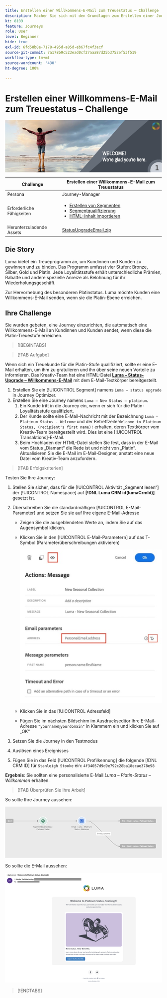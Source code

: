 ```yaml
---
title: Erstellen einer Willkommens-E-Mail zum Treuestatus – Challenge
description: Machen Sie sich mit den Grundlagen zum Erstellen einer Journey in der Journey-Arbeitsfläche vertraut.
kt: 8109
feature: Journeys
role: User
level: Beginner
hide: true
exl-id: 6fd58b8e-7178-495d-a85d-eb67fc4f3acf
source-git-commit: 7a178b9c523ead0cf27aaa87d25b3752ef53f519
workflow-type: tm+mt
source-wordcount: '430'
ht-degree: 100%

---
```


# Erstellen einer Willkommens-E-Mail zum Treuestatus – Challenge

![Willkommens-E-Mail zum Treuestatus – Challenge-Banner](/help/challenges/assets/email-assets/luma-transactional-onboarding-1.png)

| Challenge | Erstellen einer Willkommens-E-Mail zum Treuestatus |
|---|---|
| Persona | Journey-Manager |
| Erforderliche Fähigkeiten | <ul><li>[Erstellen von Segmenten](https://experienceleague.adobe.com/docs/journey-optimizer-learn/tutorials/profiles-segments-subscriptions/create-segments.html?lang=de)</li> <li>[Segmentqualifizierung](https://experienceleague.adobe.com/docs/journey-optimizer-learn/tutorials/create-journeys/use-case-read-segment-qualification.html?lang=de)</li><li>[HTML-Inhalt importieren](https://experienceleague.adobe.com/docs/journey-optimizer-learn/tutorials/create-messages/create-emails/import-and-author-html-email-content.html?lang=de)</li></ul> |
| Herunterzuladende Assets | [StatusUpgradeEmail.zip](/help/challenges/assets/email-assets/StatusUpgradeEmail.zip) |

## Die Story

Luma bietet ein Treueprogramm an, um Kundinnen und Kunden zu gewinnen und zu binden. Das Programm umfasst vier Stufen: Bronze, Silber, Gold und Platin. Jede Loyalitätsstufe erhält unterschiedliche Prämien, Rabatte und andere spezielle Anreize als Belohnung für ihr Wiederholungsgeschäft.

Zur Hervorhebung des besonderen Platinstatus. Luma möchte Kunden eine Willkommens-E-Mail senden, wenn sie die Platin-Ebene erreichen.

## Ihre Challenge

Sie wurden gebeten, eine Journey einzurichten, die automatisch eine Willkommens-E-Mail an Kundinnen und Kunden sendet, wenn diese die Platin-Treuestufe erreichen.

>[!BEGINTABS]

>[!TAB Aufgabe]

Wenn sich ein Treuekunde für die Platin-Stufe qualifiziert, sollte er eine E-Mail erhalten, um ihm zu gratulieren und ihn über seine neuen Vorteile zu informieren. Das Kreativ-Team hat eine HTML-Datei **[Luma – Status-Upgrade – Willkommens-E-Mail](/help/challenges/assets/email-assets/StatusUpgradeEmail.zip)** mit dem E-Mail-Textkörper bereitgestellt.

1. Erstellen Sie ein [!UICONTROL Segment] namens `Luma – status upgrade` in Journey Optimizer.
2. Erstellen Sie eine Journey namens `Luma – New Status – platinum`.
   1. Ein Kunde tritt in die Journey ein, wenn er sich für die Platin-Loyalitätsstufe qualifiziert.
   2. Der Kunde sollte eine E-Mail-Nachricht mit der Bezeichnung `Luma – Platinum Status - Welcome` und der Betreffzeile `Welcome to Platinum Status, (recipient's first name)!` erhalten, deren Textkörper vom Kreativ-Team bereitgestellt wird. Dies ist eine [!UICONTROL Transaktions]-E-Mail.
   3. Beim Hochladen der HTML-Datei stellen Sie fest, dass in der E-Mail vom Status „Diamant“ die Rede ist und nicht von „Platin“. Aktualisieren Sie die E-Mail im E-Mail-Designer, anstatt eine neue Datei vom Kreativ-Team anzufordern.

>[!TAB Erfolgskriterien]

Testen Sie Ihre Journey:

1. Stellen Sie sicher, dass für die [!UICONTROL Aktivität „Segment lesen“] der [!UICONTROL Namespace] auf **[!DNL Luma CRM id(lumaCrmId)]** gesetzt ist.
2. Überschreiben Sie die standardmäßigen [!UICONTROL E-Mail-Parameter] und setzen Sie sie auf Ihre eigene E-Mail-Adresse
   * Zeigen Sie die ausgeblendeten Werte an, indem Sie auf das Augensymbol klicken.
   * Klicken Sie in den [!UICONTROL E-Mail-Parametern] auf das T-Symbol (Parameterüberschreibungen aktivieren)

       ![E-Mail-Parameter überschreiben](/help/challenges/assets/c3-override-email-paramters.jpg)
   
   * Klicken Sie in das [!UICONTROL Adressfeld]
   * Fügen Sie im nächsten Bildschirm im Ausdruckseditor Ihre E-Mail-Adresse `"yourname@yourdomain"` in Klammern ein und klicken Sie auf „OK“


3. Setzen Sie die Journey in den Testmodus
4. Auslösen eines Ereignisses
5. Fügen Sie in das Feld [!UICONTROL Profilkennung] die folgende [!DNL CRM ID] für `Stanleigh Stooke` ein: `4f34057d9d9e792c28ba18ecae378e98`

**Ergebnis**: Sie sollten eine personalisierte E-Mail *Luma – Platin-Status – Willkommen* erhalten.

>[!TAB Überprüfen Sie Ihre Arbeit]

So sollte Ihre Journey aussehen:

![platinum-status-upgrade-journey](/help/challenges/assets/journey-luma-status-upgrade.png)


So sollte die E-Mail aussehen:

![Luma – Status-Upgrade – Willkommens-E-Mail](/help/challenges/assets/status-upgrade-welcome-email.png)

>[!ENDTABS]
